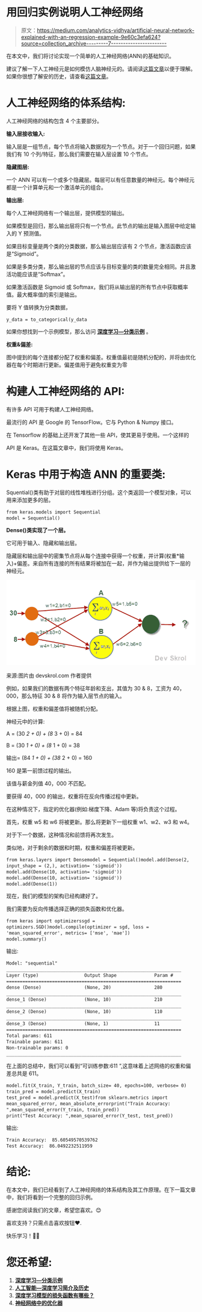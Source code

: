 # 用回归实例说明人工神经网络

> 原文：<https://medium.com/analytics-vidhya/artificial-neural-network-explained-with-an-regression-example-9e60c3efa624?source=collection_archive---------7----------------------->

在本文中，我们将讨论实现一个简单的人工神经网络(ANN)的基础知识。

建议了解一下人工神经元是如何模仿人脑神经元的。请阅读[这篇文章](https://devskrol.com/index.php/2020/11/08/how-neurons-work-and-how-artificial-neuron-mimics-neurons-in-human-brain/)以便于理解。如果你很想了解安的历史，请查看[这篇文章](https://devskrol.com/index.php/2020/11/07/artificial-intelligence-a-brief-introduction-and-history-of-deep-learning/)。

# 人工神经网络的体系结构:

人工神经网络的结构包含 4 个主要部分。

**输入层接收输入:**

输入层是一组节点，每个节点将输入数据视为一个节点。对于一个回归问题，如果我们有 10 个列/特征，那么我们需要在输入层设置 10 个节点。

**隐藏图层:**

一个 ANN 可以有一个或多个隐藏层。每层可以有任意数量的神经元。每个神经元都是一个计算单元和一个激活单元的组合。

**输出层:**

每个人工神经网络有一个输出层，提供模型的输出。

如果模型是回归，那么输出层将只有一个节点。此节点的输出是输入图层中给定输入的 Y 预测值。

如果目标变量是两个类的分类数据，那么输出层应该有 2 个节点，激活函数应该是“Sigmoid”。

如果是多类分类，那么输出层的节点应该与目标变量的类的数量完全相同。并且激活功能应该是“Softmax”。

如果激活函数是 Sigmoid 或 Softmax，我们将从输出层的所有节点中获取概率值。最大概率值的索引是输出。

要将 Y 值转换为分类数据，

```
y_data = to_categorical(y_data
```

如果你想找到一个示例模型，那么访问 [**深度学习—分类示例**](https://devskrol.com/2021/01/16/deep-learning-classification/) 。

**权重&偏差:**

图中提到的每个连接都分配了权重和偏差。权重值最初是随机分配的，并将由优化器在每个时期进行更新。偏差值用于避免权重变为零

# 构建人工神经网络的 API:

有许多 API 可用于构建人工神经网络。

最流行的 API 是 Google 的 TensorFlow。它与 Python & Numpy 接口。

在 Tensorflow 的基础上还开发了其他一些 API，使其更易于使用。一个这样的

API 是 Keras。在这篇文章中，我们将使用 Keras。

# Keras 中用于构造 ANN 的重要类:

Squential()类有助于对层的线性堆栈进行分组。这个类返回一个模型对象，可以用来添加更多的层。

```
from keras.models import Sequential
model = Sequential()
```

**Dense()类实现了一个层。**

它可用于输入、隐藏和输出层。

隐藏层和输出层中的密集节点将从每个连接中获得一个权重，并计算(权重*输入)+偏差。来自所有连接的所有结果将被加在一起，并作为输出提供给下一层的神经元。

![](img/545f470e960fed6014769b1ba772cb19.png)

来源:图片由 devskrol.com 作者提供

例如，如果我们的数据有两个特征年龄和支出，其值为 30 & 8，工资为 40，000，那么特征 30 & 8 将作为输入层节点的输入。

根据上图，权重和偏差值将被随机分配。

神经元中的计算:

A = (30 *2 + 0) + (8* 3 + 0) = 84

B = (30 *1 + 0) + (8* 1 + 0) = 38

输出= (84 *1 + 0) + (38* 2 + 0) = 160

160 是第一前馈过程的输出。

该值与薪金列值 40，000 不匹配。

要获得 40，000 的输出，权重将在反向传播过程中更新。

在这种情况下，指定的优化器(例如:梯度下降、Adam 等)将负责这个过程。

首先，权重 w5 和 w6 将被更新。那么将更新下一组权重 w1、w2、w3 和 w4。

对于下一个数据，这种情况和前馈将再次发生。

类似地，对于剩余的数据和时期，权重和偏差将被更新。

```
from keras.layers import Densemodel = Sequential()model.add(Dense(2, input_shape = (2,), activation= 'sigmoid'))
model.add(Dense(10, activation= 'sigmoid'))
model.add(Dense(10, activation= 'sigmoid'))
model.add(Dense(1))
```

现在，我们的模型的架构已经构建好了。

我们需要为反向传播选择正确的损失函数和优化器。

```
from keras import optimizerssgd = optimizers.SGD()model.compile(optimizer = sgd, loss = 'mean_squared_error', metrics= ['mse', 'mae'])
model.summary()
```

输出:

```
Model: "sequential"
_________________________________________________________________
Layer (type)                 Output Shape              Param #   
=================================================================
dense (Dense)                (None, 20)                280       
_________________________________________________________________
dense_1 (Dense)              (None, 10)                210       
_________________________________________________________________
dense_2 (Dense)              (None, 10)                110       
_________________________________________________________________
dense_3 (Dense)              (None, 1)                 11        
=================================================================
Total params: 611
Trainable params: 611
Non-trainable params: 0
_________________________________________________________________
```

在上面的总结中，我们可以看到“可训练参数:611 ”,这意味着上述网络的权重和偏差总共是 611。

```
model.fit(X_train, Y_train, batch_size= 40, epochs=100, verbose= 0)
train_pred = model.predict(X_train)
test_pred = model.predict(X_test)from sklearn.metrics import mean_squared_error, mean_absolute_errorprint("Train Accuracy: ",mean_squared_error(Y_train, train_pred))
print("Test Accuracy: ",mean_squared_error(Y_test, test_pred))
```

输出:

```
Train Accuracy:  85.60549570539762
Test Accuracy:  86.0492232511959
```

# 结论:

在本文中，我们已经看到了人工神经网络的体系结构及其工作原理。在下一篇文章中，我们将看到一个完整的回归示例。

感谢您阅读我们的文章，希望您喜欢。😊

喜欢支持？只需点击喜欢按钮❤️.

快乐学习！👩‍💻

# 您还希望:

1.  [**深度学习—分类示例**](https://devskrol.com/2021/01/16/deep-learning-classification/)
2.  [**人工智能—深度学习简介及历史**](https://devskrol.com/2020/11/07/artificial-intelligence-a-brief-introduction-and-history-of-deep-learning/)
3.  [**深度学习模型的损失函数有哪些？**](https://devskrol.com/2020/09/12/what-are-the-loss-functions-for-a-deep-learning-model/)
4.  [**神经网络中的优化器**](https://devskrol.com/2020/09/05/optimizer-in-neural-network/)